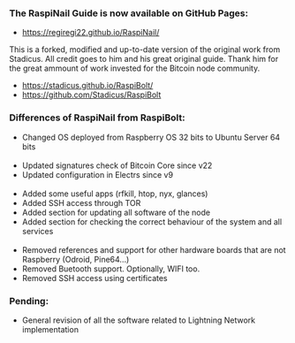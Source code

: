 ### The RaspiNail Guide is now available on GitHub Pages:
* https://regiregi22.github.io/RaspiNail/

This is a forked, modified and up-to-date version of the original work from Stadicus. All credit goes to him and his great original guide. Thank him for the great ammount of work invested for the Bitcoin node community.
* https://stadicus.github.io/RaspiBolt/
* https://github.com/Stadicus/RaspiBolt

### Differences of RaspiNail from RaspiBolt:
* Changed OS deployed from Raspberry OS 32 bits to Ubuntu Server 64 bits
<br/><br/>
* Updated signatures check of Bitcoin Core since v22
* Updated configuration in Electrs since v9
<br/><br/>
* Added some useful apps (rfkill, htop, nyx, glances)
* Added SSH access through TOR
* Added section for updating all software of the node
* Added section for checking the correct behaviour of the system and all services
<br/><br/>
* Removed references and support for other hardware boards that are not Raspberry (Odroid, Pine64...)
* Removed Buetooth support. Optionally, WIFI too.
* Removed SSH access using certificates

### Pending:
* General revision of all the software related to Lightning Network implementation
